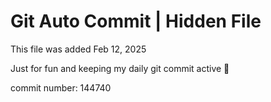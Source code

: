 # Git Auto Commit | Hidden File

This file was added Feb 12, 2025

Just for fun and keeping my daily git commit active 🤪

commit number: 144740
